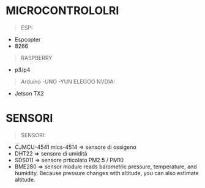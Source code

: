 
# MICROCONTROLOLRI
>ESP:
- Espcopter
- 8266
>RASPBERRY
- p3/p4
>Arduino 
-UNO
-YUN
>ELEGOO
>NVDIA:
- Jetson TX2

# SENSORI
>SENSORI:
- CJMCU-4541 mics-4514  => sensore di ossigeno
- DHT22                 => sensore di umidità
- SDS011                => sensore prticolato PM2.5 / PM10
- BME280                => sensor module reads barometric pressure, temperature, and humidity. 
                           Because pressure changes with altitude, you can also estimate altitude.
